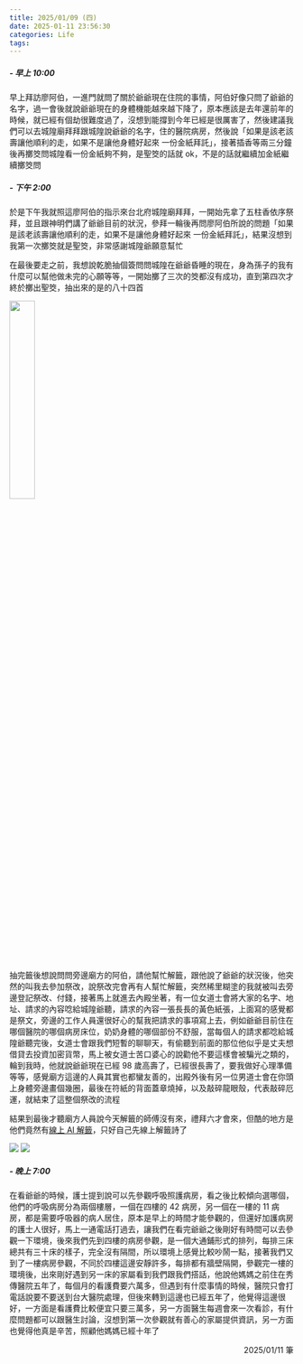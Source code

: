 ```yaml
---
title: 2025/01/09 (四)
date: 2025-01-11 23:56:30
categories: Life
tags:
---
```


##### - 早上 10:00

早上拜訪廖阿伯，一進門就問了關於爺爺現在住院的事情，阿伯好像只問了爺爺的名字，過一會後就說爺爺現在的身體機能越來越下降了，原本應該是去年還前年的時候，就已經有個劫很難度過了，沒想到能撐到今年已經是很厲害了，然後建議我們可以去城隍廟拜拜跟城隍說爺爺的名字，住的醫院病房，然後說「如果是該老該壽讓他順利的走，如果不是讓他身體好起來 一份金紙拜託」，接著插香等兩三分鐘後再擲筊問城隍看一份金紙夠不夠，是聖筊的話就 ok，不是的話就繼續加金紙繼續擲筊問

##### - 下午 2:00

於是下午我就照這廖阿伯的指示來台北府城隍廟拜拜，一開始先拿了五柱香依序祭拜，並且跟神明們講了爺爺目前的狀況，參拜一輪後再問廖阿伯所說的問題「如果是該老該壽讓他順利的走，如果不是讓他身體好起來 一份金紙拜託」，結果沒想到我第一次擲筊就是聖筊，非常感謝城隍爺願意幫忙

在最後要走之前，我想說乾脆抽個簽問問城隍在爺爺昏睡的現在，身為孫子的我有什麼可以幫他做未完的心願等等，一開始擲了三次的筊都沒有成功，直到第四次才終於擲出聖筊，抽出來的是的八十四首

<img src="第84首.jpg" style="width: 30%" />

抽完籤後想說問問旁邊廟方的阿伯，請他幫忙解籤，跟他說了爺爺的狀況後，他突然的叫我去參加祭改，說祭改完會再有人幫忙解籤，突然稀里糊塗的我就被叫去旁邊登記祭改、付錢，接著馬上就進去內殿坐著，有一位女道士會將大家的名字、地址、請求的內容唸給城隍爺聽，請求的內容一張長長的黃色紙張，上面寫的感覺都是祭文，旁邊的工作人員還很好心的幫我把請求的事項寫上去，例如爺爺目前住在哪個醫院的哪個病房床位，奶奶身體的哪個部份不舒服，當每個人的請求都唸給城隍爺聽完後，女道士會跟我們短暫的聊聊天，有偷聽到前面的那位他似乎是丈夫想借貸去投資加密貨幣，馬上被女道士苦口婆心的說勸他不要這樣會被騙光之類的，輪到我時，他就說爺爺現在已經 98 歲高壽了，已經很長壽了，要我做好心理準備等等，感覺廟方這邊的人員其實也都蠻友善的，出殿外後有另一位男道士會在你頭上身體旁邊畫個幾圈，最後在符紙的背面蓋章燒掉，以及敲碎龍眼殼，代表敲碎厄運，就結束了這整個祭改的流程

結果到最後才聽廟方人員說今天解籤的師傅沒有來，禮拜六才會來，但酷的地方是他們竟然有[線上 AI 解籤](https://fortune.yeniverse.co/?t=0)，只好自己先線上解籤詩了

<img src="解籤1.png" />
<img src="解籤2.png" />

##### - 晚上 7:00

在看爺爺的時候，護士提到說可以先參觀呼吸照護病房，看之後比較傾向選哪個，他們的呼吸病房分為兩個樓層，一個在四樓的 42 病房，另一個在一樓的 11 病房，都是需要呼吸器的病人居住，原本是早上的時間才能參觀的，但還好加護病房的護士人很好，馬上一通電話打過去，讓我們在看完爺爺之後剛好有時間可以去參觀一下環境，後來我們先到四樓的病房參觀，是一個大通鋪形式的排列，每排三床總共有三十床的樣子，完全沒有隔間，所以環境上感覺比較吵鬧一點，接著我們又到了一樓病房參觀，不同於四樓這邊安靜許多，每排都有牆壁隔開，參觀完一樓的環境後，出來剛好遇到另一床的家屬看到我們跟我們搭話，他說他媽媽之前住在秀傳醫院五年了，每個月的看護費要六萬多，但遇到有什麼事情的時候，醫院只會打電話說要不要送到台大醫院處理，但後來轉到這邊也已經五年了，他覺得這邊很好，一方面是看護費比較便宜只要三萬多，另一方面醫生每週會來一次看診，有什麼問題都可以跟醫生討論，沒想到第一次參觀就有善心的家屬提供資訊，另一方面也覺得他真是辛苦，照顧他媽媽已經十年了

<div style="text-align: right">2025/01/11 筆</div>
